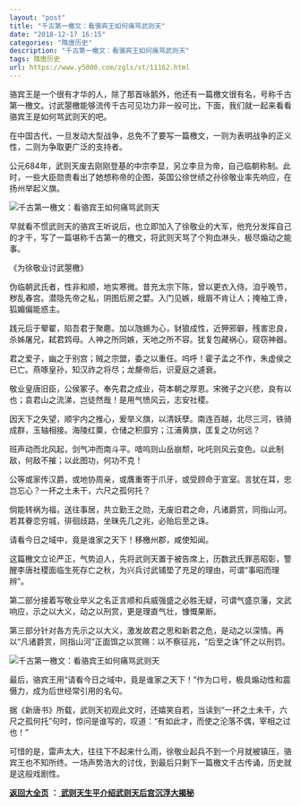 ```yaml
---
layout: "post"
title: "千古第一檄文：看骆宾王如何痛骂武则天"
date: "2018-12-17 16:15"
categories: "隋唐历史"
description: "千古第一檄文：看骆宾王如何痛骂武则天"
tags: 隋唐历史
url: https://www.y5000.com/zgls/st/11162.html
---
```






骆宾王是一个很有才华的人，除了那首咏鹅外，他还有一篇檄文很有名，号称千古第一檄文。讨武曌檄能够流传千古可见功力非一般可比，下面，我们就一起来看看骆宾王是如何骂武则天的吧。

在中国古代，一旦发动大型战争，总免不了要写一篇檄文，一则为表明战争的正义性，二则为争取更广泛的支持者。

公元684年，武则天废去刚刚登基的中宗李显，另立李旦为帝，自己临朝称制。此时，一些大臣勋贵看出了她想称帝的企图，英国公徐世绩之孙徐敬业率先响应，在扬州举起义旗。

![千古第一檄文：看骆宾王如何痛骂武则天](/uploads/allimg/170117/6-1F11GH6343Y.JPG)

早就看不惯武则天的骆宾王听说后，也立即加入了徐敬业的大军，他充分发挥自己的才干，写了一篇堪称千古第一的檄文，将武则天骂了个狗血淋头，极尽煽动之能事。

《为徐敬业讨武曌檄》

伪临朝武氏者，性非和顺，地实寒微。昔充太宗下陈，曾以更衣入侍。洎乎晚节，秽乱春宫。潜隐先帝之私，阴图后房之嬖。入门见嫉，蛾眉不肯让人；掩袖工谗，狐媚偏能惑主。

践元后于翚翟，陷吾君于聚麀。加以虺蜴为心，豺狼成性，近狎邪僻，残害忠良，杀姊屠兄，弑君鸩母。人神之所同嫉，天地之所不容。犹复包藏祸心，窥窃神器。

君之爱子，幽之于别宫；贼之宗盟，委之以重任。呜呼！霍子孟之不作，朱虚侯之已亡。燕啄皇孙，知汉祚之将尽；龙漦帝后，识夏庭之遽衰。

敬业皇唐旧臣，公侯冢子。奉先君之成业，荷本朝之厚恩。宋微子之兴悲，良有以也；袁君山之流涕，岂徒然哉！是用气愤风云，志安社稷。

因天下之失望，顺宇内之推心，爰举义旗，以清妖孽。南连百越，北尽三河，铁骑成群，玉轴相接。海陵红粟，仓储之积靡穷；江浦黄旗，匡复之功何远？

班声动而北风起，剑气冲而南斗平。喑呜则山岳崩颓，叱吒则风云变色。以此制敌，何敌不摧；以此图功，何功不克！

公等或家传汉爵，或地协周亲，或膺重寄于爪牙，或受顾命于宣室。言犹在耳，忠岂忘心？一抔之土未干，六尺之孤何托？

倘能转祸为福，送往事居，共立勤王之勋，无废旧君之命，凡诸爵赏，同指山河。若其眷恋穷城，徘徊歧路，坐昧先几之兆，必贻后至之诛。

请看今日之域中，竟是谁家之天下！移檄州郡，咸使知闻。

这篇檄文立论严正，气势迫人，先将武则天置于被告席上，历数武氏罪恶昭彰，警醒李唐社稷面临生死存亡之秋，为兴兵讨武铺垫了充足的理由，可谓“事昭而理辨”。

第二部分接着写敬业举义之名正言顺和兵威强盛之必胜无疑，可谓气盛京藩，文武响应，示之以大义，动之以刑赏，更是理直气壮，慷慨果断。

第三部分针对各方先示之以大义，激发故君之思和新君之危，是动之以深情。再以“凡诸爵赏，同指山河”正面饵之以赏赐：以不察征兆，“后至之诛”怀之以刑罚。

![千古第一檄文：看骆宾王如何痛骂武则天](/uploads/allimg/170117/6-1F11GHG0334.JPG)

最后，骆宾王用“请看今日之域中，竟是谁家之天下！”作为口号，极具煽动性和震慑力，成为后世经常引用的名句。

据《新唐书》所载，武则天初观此文时，还嬉笑自若，当读到“一抔之土未干，六尺之孤何托”句时，惊问是谁写的，叹道：“有如此才，而使之沦落不偶，宰相之过也！”

可惜的是，雷声太大，往往下不起来什么雨，徐敬业起兵不到一个月就被镇压，骆宾王也不知所终。一场声势浩大的讨伐，到最后只剩下一篇檄文千古传诵，历史就是这般戏剧性。

**[返回大全页](https://www.y5000.com/zgls/st/18071.html)** **：**[
**武则天生平介绍武则天后宫沉浮大揭秘**](https://www.y5000.com/zgls/st/18071.html)
